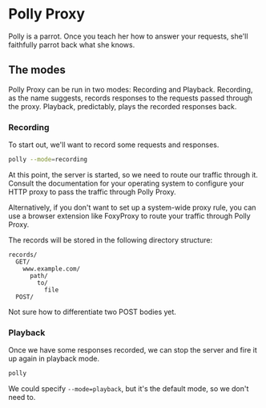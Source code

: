 # Polly Proxy

Polly is a parrot. Once you teach her how to answer your requests, she'll faithfully parrot back what she knows.

## The modes

Polly Proxy can be run in two modes: Recording and Playback. Recording, as the name suggests, records responses to the requests passed through the proxy. Playback, predictably, plays the recorded responses back.

### Recording

To start out, we'll want to record some requests and responses.

```bash
polly --mode=recording
```

At this point, the server is started, so we need to route our traffic through it. Consult the documentation for your operating system to configure your HTTP proxy to pass the traffic through Polly Proxy.

Alternatively, if you don't want to set up a system-wide proxy rule, you can use a browser extension like FoxyProxy to route your traffic through Polly Proxy.

The records will be stored in the following directory structure:
```
records/
  GET/
    www.example.com/
      path/
        to/
          file
  POST/
```

Not sure how to differentiate two POST bodies yet.

### Playback

Once we have some responses recorded, we can stop the server and fire it up again in playback mode.

```bash
polly
```

We could specify `--mode=playback`, but it's the default mode, so we don't need to.
